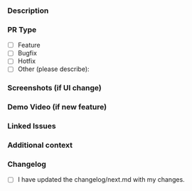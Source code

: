 <!-- DO NOT IGNORE THE TEMPLATE!

Thank you for contributing!

Before submitting the PR, please make sure you do the following:

- Read the [Contributing Guide](/contribute).
- Check that there isn't already a PR that solves the problem the same way to avoid creating a duplicate.
- Provide a description in this PR that addresses **what** the PR is solving, or reference the issue that it solves (e.g. `fixes #123`).
- Ideally, include relevant tests that fail without this PR but pass with it.

-->

### Description

<!-- Please insert your description here and provide especially info about the "what" this PR is solving -->

### PR Type

<!-- Please check the type of PR: -->

- [ ] Feature
- [ ] Bugfix
- [ ] Hotfix
- [ ] Other (please describe):

### Screenshots (if UI change)

### Demo Video (if new feature)

### Linked Issues

### Additional context

<!-- e.g. is there anything you'd like reviewers to focus on? -->

### Changelog

<!-- Please ensure the changelog/next.md is updated if this is a feature or hotfix: -->

- [ ] I have updated the changelog/next.md with my changes.
